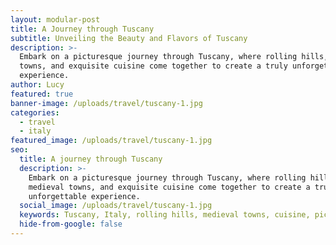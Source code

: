 ```yaml
---
layout: modular-post
title: A Journey through Tuscany
subtitle: Unveiling the Beauty and Flavors of Tuscany
description: >-
  Embark on a picturesque journey through Tuscany, where rolling hills, medieval
  towns, and exquisite cuisine come together to create a truly unforgettable
  experience.
author: Lucy
featured: true
banner-image: /uploads/travel/tuscany-1.jpg
categories:
  - travel
  - italy
featured_image: /uploads/travel/tuscany-1.jpg
seo:
  title: A journey through Tuscany
  description: >-
    Embark on a picturesque journey through Tuscany, where rolling hills,
    medieval towns, and exquisite cuisine come together to create a truly
    unforgettable experience.
  social_image: /uploads/travel/tuscany-1.jpg
  keywords: Tuscany, Italy, rolling hills, medieval towns, cuisine, picturesque journey
  hide-from-google: false
---
```

